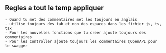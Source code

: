 ## Regles a tout le temp appliquer
    - Quand tu met des commentaires met les toujours en anglais
    - utilise toujours des tab et non des espaces dans les fichier js, ts, tsx
    - Pour les nouvelles fonctions que tu creer ajoute toujours des commentaires
    - Pour les Controller ajoute toujours les commentaires @OpenAPI pour le swagger